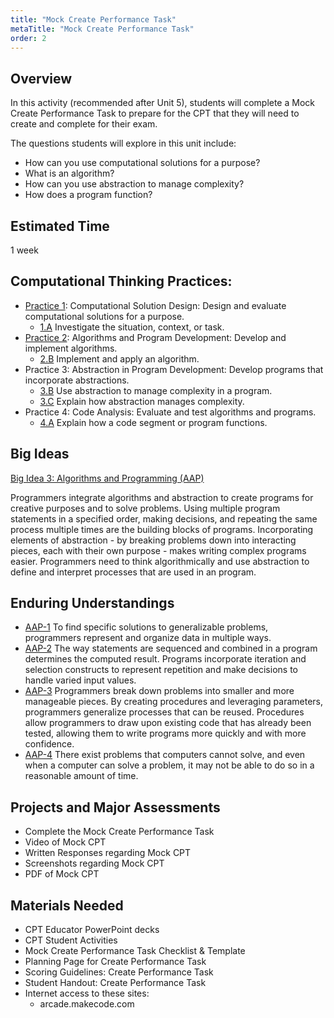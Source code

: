 ```yaml
---
title: "Mock Create Performance Task"
metaTitle: "Mock Create Performance Task"
order: 2
---
```


## Overview

In this activity (recommended after Unit 5), students will complete a Mock Create Performance Task to prepare for the CPT that they will need to create and complete for their exam.

The questions students will explore in this unit include:

* How can you use computational solutions for a purpose?
* What is an algorithm?
* How can you use abstraction to manage complexity?
* How does a program function?

## Estimated Time

1 week

## Computational Thinking Practices: 

* [Practice 1](https://apcentral.collegeboard.org/pdf/ap-computer-science-principles-course-and-exam-description.pdf?course=ap-computer-science-principles#page=23): Computational Solution Design: Design and evaluate computational solutions for a purpose.
    * [1.A](https://apcentral.collegeboard.org/pdf/ap-computer-science-principles-course-and-exam-description.pdf?course=ap-computer-science-principles#page=23) Investigate the situation, context, or task.
* [Practice 2](https://apcentral.collegeboard.org/pdf/ap-computer-science-principles-course-and-exam-description.pdf?course=ap-computer-science-principles#page=23): Algorithms and Program Development: Develop and implement algorithms. 
    * [2.B](https://apcentral.collegeboard.org/pdf/ap-computer-science-principles-course-and-exam-description.pdf?course=ap-computer-science-principles#page=23) Implement and apply an algorithm.
* Practice 3: Abstraction in Program Development: Develop programs that incorporate abstractions.
    * [3.B](https://apcentral.collegeboard.org/pdf/ap-computer-science-principles-course-and-exam-description.pdf?course=ap-computer-science-principles#page=23) Use abstraction to manage complexity in a program.
    * [3.C](https://apcentral.collegeboard.org/pdf/ap-computer-science-principles-course-and-exam-description.pdf?course=ap-computer-science-principles#page=23) Explain how abstraction manages complexity.
* Practice 4: Code Analysis: Evaluate and test algorithms and programs.
    * [4.A](https://apcentral.collegeboard.org/pdf/ap-computer-science-principles-course-and-exam-description.pdf?course=ap-computer-science-principles#page=23) Explain how a code segment or program functions.

## Big Ideas 

[Big Idea 3: Algorithms and Programming (AAP)](https://apcentral.collegeboard.org/pdf/ap-computer-science-principles-course-and-exam-description.pdf?course=ap-computer-science-principles#page=25)

Programmers integrate algorithms and abstraction to create programs for creative purposes and to solve problems. Using multiple program statements in a specified order, making decisions, and repeating the same process multiple times are the building blocks of programs. Incorporating elements of abstraction - by breaking problems down into interacting pieces, each with their own purpose - makes writing complex programs easier. Programmers need to think algorithmically and use abstraction to define and interpret processes that are used in an program.

## Enduring Understandings

* [AAP-1](https://apcentral.collegeboard.org/pdf/ap-computer-science-principles-course-and-exam-description.pdf?course=ap-computer-science-principles#page=73) To find specific solutions to generalizable problems, programmers represent and organize data in multiple ways.
* [AAP-2](https://apcentral.collegeboard.org/pdf/ap-computer-science-principles-course-and-exam-description.pdf?course=ap-computer-science-principles#page=75) The way statements are sequenced and combined in a program determines the computed result. Programs incorporate iteration and selection constructs to represent repetition and make decisions to handle varied input values.
* [AAP-3](https://apcentral.collegeboard.org/pdf/ap-computer-science-principles-course-and-exam-description.pdf?course=ap-computer-science-principles#page=91) Programmers break down problems into smaller and more manageable pieces. By creating procedures and leveraging parameters, programmers generalize processes that can be reused. Procedures allow programmers to draw upon existing code that has already been tested, allowing them to write programs more quickly and with more confidence.
* [AAP-4](https://apcentral.collegeboard.org/pdf/ap-computer-science-principles-course-and-exam-description.pdf?course=ap-computer-science-principles#page=103) There exist problems that computers cannot solve, and even when a computer can solve a problem, it may not be able to do so in a reasonable amount of time.

## Projects and Major Assessments

* Complete the Mock Create Performance Task
* Video of Mock CPT
* Written Responses regarding Mock CPT
* Screenshots regarding Mock CPT
* PDF of Mock CPT

## Materials Needed

* CPT Educator PowerPoint decks
* CPT Student Activities
* Mock Create Performance Task Checklist & Template
* Planning Page for Create Performance Task
* Scoring Guidelines: Create Performance Task
* Student Handout: Create Performance Task
* Internet access to these sites:
    * arcade.makecode.com
